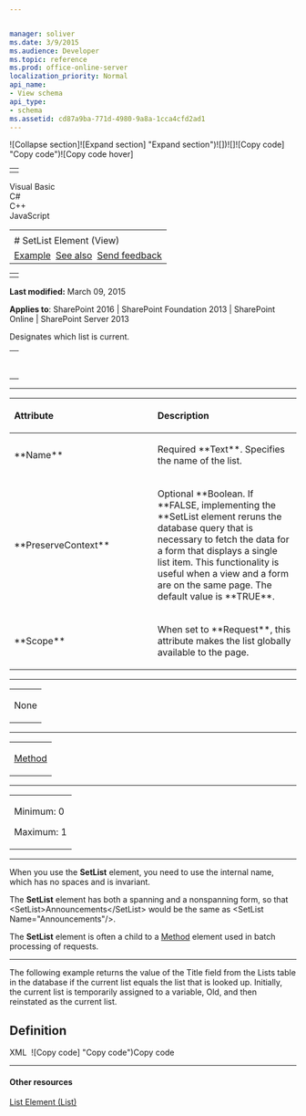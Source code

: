 ```yaml
---


manager: soliver
ms.date: 3/9/2015
ms.audience: Developer
ms.topic: reference
ms.prod: office-online-server
localization_priority: Normal
api_name:
- View schema
api_type:
- schema
ms.assetid: cd87a9ba-771d-4980-9a8a-1cca4cfd2ad1
---
```


![Collapse
section]![Expand
section] "Expand section")![]()![])![]![]()![Copy
code] "Copy code")![Copy code
hover]
<table>
<tbody>
<tr class="odd">
<td align="left"></td>
</tr>
</tbody>
</table>

Visual Basic  
C\#  
C++  
JavaScript  

<table>
<tbody>
<tr class="odd">
<td align="left"><span id="runningHeaderText"></span></td>
</tr>
<tr class="even">
<td align="left"># SetList Element (View)</td>
</tr>
<tr class="odd">
<td align="left"><a href="#exampleToggle">Example</a>  <a href="#seeAlsoToggle">See also</a>  <span id="headfeedbackarea" class="feedbackhead"><a href="javascript:SubmitFeedback(&#39;docthis@Microsoft.com&#39;,&#39;&#39;,&#39;&#39;,&#39;&#39;,&#39;1.0.18082.1225&#39;,&#39;%0\dThank%20you%20for%20your%20feedback.%20The%20developer%20writing%20teams%20use%20your%20feedback%20to%20improve%20documentation.%20While%20we%20are%20reviewing%20your%20feedback,%20we%20may%20send%20you%20e-mail%20to%20ask%20for%20clarification%20or%20feedback%20on%20a%20solution.%20We%20do%20not%20use%20your%20e-mail%20address%20for%20any%20other%20purpose%20and%20we%20delete%20it%20after%20we%20finish%20our%20review.%0\AFor%20further%20information%20about%20the%20privacy%20policies%20of%20Microsoft,%20please%20see%20http://privacy.microsoft.com/en-us/default.aspx.%0\A%0\d&#39;,&#39;Customer%20feedback&#39;);">Send feedback</a></span></td>
</tr>
</tbody>
</table>

<table>
<colgroup>
<col width="100%" />
</colgroup>
<tbody>
<tr class="odd">
<td align="left"></td>
</tr>
</tbody>
</table>

**Last modified:** March 09, 2015

**Applies to**: SharePoint 2016 | SharePoint Foundation 2013 |
SharePoint Online | SharePoint Server 2013

Designates which list is current.

<span codelanguage="other"></span>
<table>
<colgroup>
<col width="100%" />
</colgroup>
<tbody>
<tr class="odd">
<td align="left"><pre><code><SetList
  Name = "Text"
  PreserveContext = "TRUE" | "FALSE"
  Scope = "Request">
</SetList></code></pre></td>
</tr>
</tbody>
</table>


-----------------------------------------------------------------------------------------------------------------------------------------------------------------------------------------------

<table>
<colgroup>
<col width="50%" />
<col width="50%" />
</colgroup>
<thead>
<tr class="header">
<th align="left"><p>Attribute</p></th>
<th align="left"><p>Description</p></th>
</tr>
</thead>
<tbody>
<tr class="odd">
<td align="left"><p>**Name**</p></td>
<td align="left"><p>Required **Text**. Specifies the name of the list.</p></td>
</tr>
<tr class="even">
<td align="left"><p>**PreserveContext**</p></td>
<td align="left"><p>Optional **Boolean</span>. If **FALSE</span>, implementing the **SetList</span> element reruns the database query that is necessary to fetch the data for a form that displays a single list item. This functionality is useful when a view and a form are on the same page. The default value is **TRUE**.</p></td>
</tr>
<tr class="odd">
<td align="left"><p>**Scope**</p></td>
<td align="left"><p>When set to **Request**, this attribute makes the list globally available to the page.</p></td>
</tr>
</tbody>
</table>


---------------------------------------------------------------------------------------------------------------------------------------------------------------------------------------------------

<table>
<colgroup>
<col width="100%" />
</colgroup>
<tbody>
<tr class="odd">
<td align="left"><p>None</p></td>
</tr>
</tbody>
</table>


----------------------------------------------------------------------------------------------------------------------------------------------------------------------------------------------------

<table>
<colgroup>
<col width="100%" />
</colgroup>
<tbody>
<tr class="odd">
<td align="left"><p><a href="method-element-view.md">Method</a></p></td>
</tr>
</tbody>
</table>


------------------------------------------------------------------------------------------------------------------------------------------------------------------------------------------------

<table>
<colgroup>
<col width="100%" />
</colgroup>
<tbody>
<tr class="odd">
<td align="left"><p>Minimum: 0</p>
<p>Maximum: 1</p></td>
</tr>
</tbody>
</table>


----------------------------------------------------------------------------------------------------------------------------------------------------------------------------------------------------------------------------

When you use the **SetList** element, you need
to use the internal name, which has no spaces and is invariant.

The **SetList** element has both a spanning and
a nonspanning form, so that <span
class="code">\<SetList\>Announcements\</SetList\></span> would be the
same as <span class="code">\<SetList Name="Announcements"/\></span>.

The **SetList** element is often a child to a
[Method](method-element-view.md) element used in batch
processing of requests.


------------------------------------------------------------------------------------------------------------------------------------------------------------------------------------------

The following example returns the value of the <span
class="keyword">Title</span> field from the Lists table in the database
if the current list equals the list that is looked up. Initially, the
current list is temporarily assigned to a variable, <span
class="code">Old</span>, and then reinstated as the current list.

## Definition
XML 
<span class="copyCode" onclick="CopyCode(this)"
onkeypress="CopyCode_CheckKey(this, event)"
onmouseover="ChangeCopyCodeIcon(this)"
onmouseout="ChangeCopyCodeIcon(this)" tabindex="0">![Copy
code] "Copy code")Copy code</span>
    <SetVar Scope="Request" Name="Old">
       <List/>
    </SetVar>
    <SetList>
       <GetVar Name="Lookup"/>
    </SetList>
    <IfEqual>
       <Expr1>
          <List/>
       </Expr1>
       <Expr2>
          <GetVar Name="Lookup"/>
       </Expr2>
       <Then>
          <ListProperty HTMLEncode="TRUE" Select="Title"/>
       </Then>
    </IfEqual>
    <SetList><GetVar Name="Old"/></SetList>


-------------------------------------------------------------------------------------------------------------------------------------------------------------------------------------------

#### Other resources

[List Element
(List)](list-element-list.md)</span>









